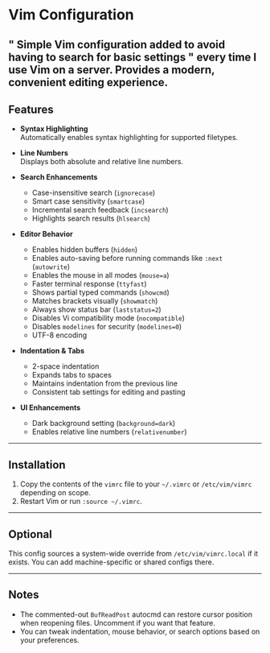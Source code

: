# Vim Configuration

" Simple Vim configuration added to avoid having to search for basic settings
" every time I use Vim on a server. Provides a modern, convenient editing experience.
---

## Features

- **Syntax Highlighting**  
  Automatically enables syntax highlighting for supported filetypes.

- **Line Numbers**  
  Displays both absolute and relative line numbers.

- **Search Enhancements**
  - Case-insensitive search (`ignorecase`)
  - Smart case sensitivity (`smartcase`)
  - Incremental search feedback (`incsearch`)
  - Highlights search results (`hlsearch`)

- **Editor Behavior**
  - Enables hidden buffers (`hidden`)
  - Enables auto-saving before running commands like `:next` (`autowrite`)
  - Enables the mouse in all modes (`mouse=a`)
  - Faster terminal response (`ttyfast`)
  - Shows partial typed commands (`showcmd`)
  - Matches brackets visually (`showmatch`)
  - Always show status bar (`laststatus=2`)
  - Disables Vi compatibility mode (`nocompatible`)
  - Disables `modelines` for security (`modelines=0`)
  - UTF-8 encoding

- **Indentation & Tabs**
  - 2-space indentation
  - Expands tabs to spaces
  - Maintains indentation from the previous line
  - Consistent tab settings for editing and pasting

- **UI Enhancements**
  - Dark background setting (`background=dark`)
  - Enables relative line numbers (`relativenumber`)

---

## Installation

1. Copy the contents of the `vimrc` file to your `~/.vimrc` or `/etc/vim/vimrc` depending on scope.
2. Restart Vim or run `:source ~/.vimrc`.

---

## Optional

This config sources a system-wide override from `/etc/vim/vimrc.local` if it exists. You can add machine-specific or shared configs there.

---

## Notes

- The commented-out `BufReadPost` autocmd can restore cursor position when reopening files. Uncomment if you want that feature.
- You can tweak indentation, mouse behavior, or search options based on your preferences.

